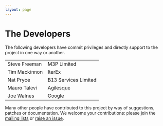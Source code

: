 ```yaml
---
layout: page
---
```

The Developers
==============

The following developers have commit privileges and directly support to the project in one way or another.

|               |                      |
|---------------|----------------------|
| Steve Freeman | M3P Limited          |
| Tim Mackinnon | IterEx               |
| Nat Pryce     | B13 Services Limited |
| Mauro Talevi  | Agilesque            |
| Joe Walnes    | Google               |

Many other people have contributed to this project by way of suggestions, patches or documentation. We welcome your contributions: please join the [mailing lists](mailing-lists.html) or [raise an issue](https://github.com/jmock-developers/jmock-library/issues).
